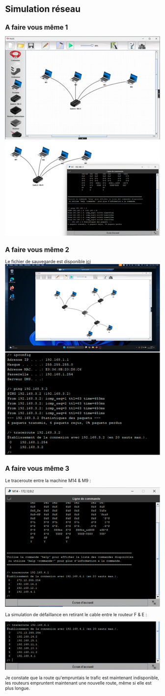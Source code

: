 # Simulation réseau

## A faire vous même 1
![alt text](AFVM1.png "A faire vous même 1")
![alt text](AFVM1_console.png "A faire vous même 1 Console")

## A faire vous même 2
Le fichier de sauvegarde est disponible [ici](AFVM2.fls)
![alt text](AFVM2.png "A faire vous même 2")
![alt text](AFVM2_console.png "A faire vous même 2 Console")

## A faire vous même 3
Le traceroute entre la machine M14 & M9 :

![alt text](AFVM3_console.png "A faire vous même 3")

La simulation de défaillance en retirant le cable entre le routeur F & E :

![alt text](AFVM3_SIM_Defaillance.png "A faire vous même 3 Sim défaillance")

Je constate que la route qu'empruntais le trafic est maintenant indisponible, les routeurs empruntent maintenant une nouvelle route, même si elle est plus longue.